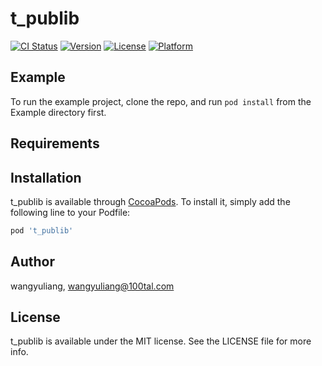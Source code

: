 # t_publib

[![CI Status](https://img.shields.io/travis/wangyuliang/t_publib.svg?style=flat)](https://travis-ci.org/wangyuliang/t_publib)
[![Version](https://img.shields.io/cocoapods/v/t_publib.svg?style=flat)](https://cocoapods.org/pods/t_publib)
[![License](https://img.shields.io/cocoapods/l/t_publib.svg?style=flat)](https://cocoapods.org/pods/t_publib)
[![Platform](https://img.shields.io/cocoapods/p/t_publib.svg?style=flat)](https://cocoapods.org/pods/t_publib)

## Example

To run the example project, clone the repo, and run `pod install` from the Example directory first.

## Requirements

## Installation

t_publib is available through [CocoaPods](https://cocoapods.org). To install
it, simply add the following line to your Podfile:

```ruby
pod 't_publib'
```

## Author

wangyuliang, wangyuliang@100tal.com

## License

t_publib is available under the MIT license. See the LICENSE file for more info.
